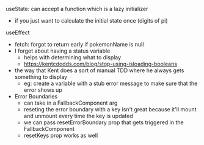 useState: can accept a function which is a lazy initializer

- if you just want to calculate the initial state once (digits of pi)

useEffect

- fetch: forgot to return early if pokemonName is null
- I forgot about having a status variable
  - helps with determining what to display
  - https://kentcdodds.com/blog/stop-using-isloading-booleans
- the way that Kent does a sort of manual TDD where he always gets something to display
  - eg: create a variable with a stub error message to make sure that the error shows up
- Error Boundaries
  - can take in a FallbackComponent arg
  - reseting the error boundary with a key isn't great because it'll mount and unmount every time the key is updated
  - we can pass resetErrorBoundary prop that gets triggered in the FallbackComponent
  - resetKeys prop works as well
